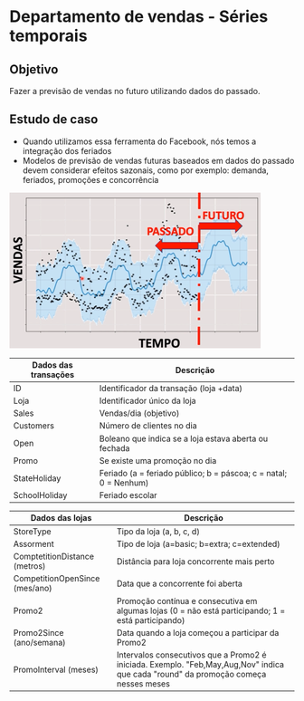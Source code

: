 # Departamento de vendas - Séries temporais

## Objetivo

Fazer a previsão de vendas no futuro utilizando dados do passado. 

## Estudo de caso

- Quando utilizamos essa ferramenta do Facebook, nós temos a integração dos feriados
- Modelos de previsão de vendas futuras baseados em dados do passado devem considerar efeitos sazonais, como por exemplo: demanda, feriados, promoções e concorrência

![](graph1.png)

| Dados das transações | Descrição                                                    |
| -------------------- | ------------------------------------------------------------ |
| ID                   | Identificador da transação (loja +data)                      |
| Loja                 | Identificador único da loja                                  |
| Sales                | Vendas/dia (objetivo)                                        |
| Customers            | Número de clientes no dia                                    |
| Open                 | Boleano que indica se a loja estava aberta ou fechada        |
| Promo                | Se existe uma promoção no dia                                |
| StateHoliday         | Feriado (a = feriado público; b = páscoa; c = natal; 0 = Nenhum) |
| SchoolHoliday        | Feriado escolar                                              |

| Dados das lojas                | Descrição                                                    |
| ------------------------------ | ------------------------------------------------------------ |
| StoreType                      | Tipo da loja (a, b, c, d)                                    |
| Assorment                      | Tipo de loja (a=basic; b=extra; c=extended)                  |
| ComptetitionDistance (metros)  | Distância para loja concorrente mais perto                   |
| CompetitionOpenSince (mes/ano) | Data que a concorrente foi aberta                            |
| Promo2                         | Promoção contínua e consecutiva em algumas lojas (0 = não está participando; 1 = está participando) |
| Promo2Since (ano/semana)       | Data quando a loja começou a participar da Promo2            |
| PromoInterval (meses)          | Intervalos consecutivos que a Promo2 é iniciada. Exemplo. "Feb,May,Aug,Nov" indica que cada "round" da promoção começa nesses meses |

